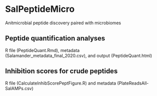 # SalPeptideMicro
Anitmicrobial peptide discovery paired with microbiomes

## Peptide quantification analyses
R file (PeptideQuant.Rmd), metadata (Salamander_metadata_final_2020.csv), and output (PeptideQuant.html)

## Inhibition scores for crude peptides
R file (CalculateInhibScorePeptFigure.R) and metadata (PlateReadsAll-SalAMPs.csv)
